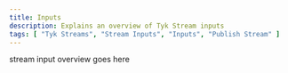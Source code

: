 ```yaml
---
title: Inputs
description: Explains an overview of Tyk Stream inputs
tags: [ "Tyk Streams", "Stream Inputs", "Inputs", "Publish Stream" ]
---
```


stream input overview goes here